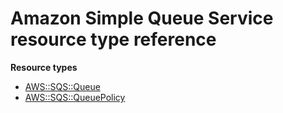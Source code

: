 # Amazon Simple Queue Service resource type reference<a name="AWS_SQS"></a>

**Resource types**
+ [AWS::SQS::Queue](aws-properties-sqs-queues.md)
+ [AWS::SQS::QueuePolicy](aws-properties-sqs-policy.md)